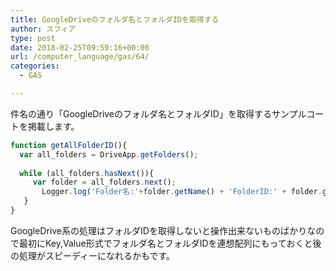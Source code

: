 ```yaml
---
title: GoogleDriveのフォルダ名とフォルダIDを取得する
author: スフィア
type: post
date: 2018-02-25T09:59:16+00:00
url: /computer_language/gas/64/
categories:
  - GAS

---
```

件名の通り「GoogleDriveのフォルダ名とフォルダID」を取得するサンプルコートを掲載します。

```js
function getAllFolderID(){
  var all_folders = DriveApp.getFolders();
  
  while (all_folders.hasNext()){
     var folder = all_folders.next();
       Logger.log('Folder名:'+folder.getName() + 'FolderID:' + folder.getId());
   }
}
```

GoogleDrive系の処理はフォルダIDを取得しないと操作出来ないものばかりなので最初にKey,Value形式でフォルダ名とフォルダIDを連想配列にもっておくと後の処理がスピーディーになれるかもです。
